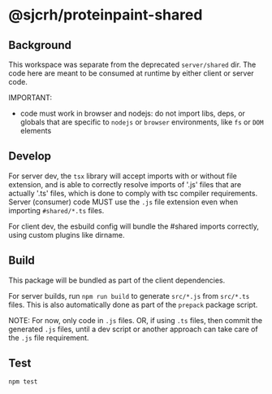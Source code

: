 # @sjcrh/proteinpaint-shared

## Background

This workspace was separate from the deprecated `server/shared` dir.
The code here are meant to be consumed at runtime by either client or server
code.

IMPORTANT: 
- code must work in browser and nodejs: do not import libs, deps, or globals that
are specific to `nodejs` or `browser` environments, like `fs` or `DOM` elements

## Develop

For server dev, the `tsx` library will accept imports with or without file extension,
and is able to correctly resolve imports of '.js' files that are actually '.ts'
files, which is done to comply with tsc compiler requirements. Server (consumer)
code MUST use the `.js` file extension even when importing `#shared/*.ts` files.

For client dev, the esbuild config will bundle the #shared imports correctly, using
custom plugins like dirname. 

## Build

This package will be bundled as part of the client dependencies. 

For server builds, run `npm run build` to generate `src/*.js` from `src/*.ts` files.
This is also automatically done as part of the `prepack` package script. 

NOTE: For now, only code in `.js` files. OR, if using `.ts` files, 
then commit the generated `.js` files, until a dev script or another approach
can take care of the `.js` file requirement.

## Test

```sh
npm test
```